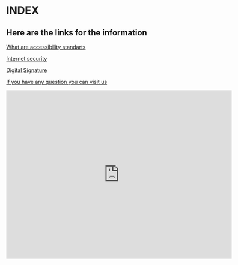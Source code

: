 <html>
  <head>
    <meta charset="utf 8">
    <title>Index</title>
  </head>
  
 <body>
  <h1>INDEX</h1>
  <h2>Here are the links for the information</h2>
  <p><a href="accessibility.html"> What are accessibility standarts</a></p> 
  <p><a href="internet-security.html"> Internet security</a></p> 
  <p><a href="digital-signature.html"> Digital Signature</a></p>
  <p><a href="object-oriented-programming-vs-structured-programming.html"</a></p>
 <p>If you have any question you can visit us</p>
  <iframe src="https://www.google.com/maps/embed?pb=!1m18!1m12!1m3!1d3144.158696635636!2d-1.1248993853203169!3d37.99675870713082!2m3!1f0!2f0!3f0!3m2!1i1024!2i768!4f13.1!3m3!1m2!1s0xd63823dc8313c85%3A0xe767e46003a0fa0f!2sIES%20La%20Flota!5e0!3m2!1ses!2ses!4v1619599753135!5m2!1ses!2ses" width="600" height="450" style="border:0;" allowfullscreen="" loading="lazy"></iframe>
